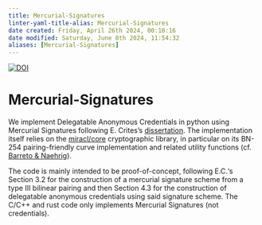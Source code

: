 ```yaml
---
title: Mercurial-Signatures
linter-yaml-title-alias: Mercurial-Signatures
date created: Friday, April 26th 2024, 00:18:16
date modified: Saturday, June 8th 2024, 11:54:32
aliases: [Mercurial-Signatures]
---
```


[![DOI](https://zenodo.org/badge/285924323.svg)](https://zenodo.org/badge/latestdoi/285924323)

# Mercurial-Signatures

We implement Delegatable Anonymous Credentials in python using Mercurial Signatures following E. Crites’s [dissertation](https://doi.org/10.26300/tj7d-3h94). The implementation itself relies on the [miracl/core](https://github.com/burkh4rt/miracl-core) cryptographic library, in particular on its BN-254 pairing-friendly curve implementation and related utility functions (cf. [Barreto \& Naehrig](https://eprint.iacr.org/2005/133)).

The code is mainly intended to be proof-of-concept, following E.C.‘s Section 3.2 for the construction of a mercurial signature scheme from a type III bilinear pairing and then Section 4.3 for the construction of delegatable anonymous credentials using said signature scheme. The C/C++ and rust code only implements Mercurial Signatures (not credentials).
